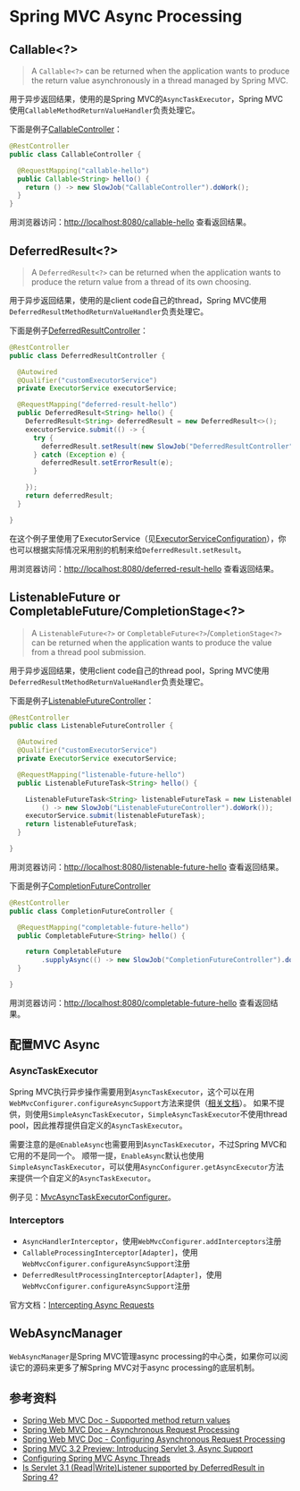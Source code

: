 # Spring MVC Async Processing

## Callable<?>

> A ``Callable<?>`` can be returned when the application wants to produce the return value asynchronously in a thread managed by Spring MVC.

用于异步返回结果，使用的是Spring MVC的``AsyncTaskExecutor``，Spring MVC使用``CallableMethodReturnValueHandler``负责处理它。

下面是例子[CallableController][src-CallableController]：

```java
@RestController
public class CallableController {

  @RequestMapping("callable-hello")
  public Callable<String> hello() {
    return () -> new SlowJob("CallableController").doWork();
  }
}
```

用浏览器访问：[http://localhost:8080/callable-hello][callable-hello] 查看返回结果。

## DeferredResult<?>

> A ``DeferredResult<?>`` can be returned when the application wants to produce the return value from a thread of its own choosing.

用于异步返回结果，使用的是client code自己的thread，Spring MVC使用``DeferredResultMethodReturnValueHandler``负责处理它。

下面是例子[DeferredResultController][src-DeferredResultController]：

```java
@RestController
public class DeferredResultController {

  @Autowired
  @Qualifier("customExecutorService")
  private ExecutorService executorService;

  @RequestMapping("deferred-result-hello")
  public DeferredResult<String> hello() {
    DeferredResult<String> deferredResult = new DeferredResult<>();
    executorService.submit(() -> {
      try {
        deferredResult.setResult(new SlowJob("DeferredResultController").doWork());
      } catch (Exception e) {
        deferredResult.setErrorResult(e);
      }

    });
    return deferredResult;
  }

}
```

在这个例子里使用了ExecutorService（见[ExecutorServiceConfiguration][src-ExecutorServiceConfiguration]），你也可以根据实际情况采用别的机制来给``DeferredResult.setResult``。

用浏览器访问：[http://localhost:8080/deferred-result-hello][deferred-result-hello] 查看返回结果。

## ListenableFuture<?> or CompletableFuture<?>/CompletionStage<?>

> A ``ListenableFuture<?>`` or ``CompletableFuture<?>``/``CompletionStage<?>`` can be returned when the application wants to produce the value from a thread pool submission.

用于异步返回结果，使用client code自己的thread pool，Spring MVC使用``DeferredResultMethodReturnValueHandler``负责处理它。

下面是例子[ListenableFutureController][src-ListenableFutureController]：

```java
@RestController
public class ListenableFutureController {

  @Autowired
  @Qualifier("customExecutorService")
  private ExecutorService executorService;

  @RequestMapping("listenable-future-hello")
  public ListenableFutureTask<String> hello() {

    ListenableFutureTask<String> listenableFutureTask = new ListenableFutureTask<>(
        () -> new SlowJob("ListenableFutureController").doWork());
    executorService.submit(listenableFutureTask);
    return listenableFutureTask;
  }

}
```

用浏览器访问：[http://localhost:8080/listenable-future-hello][listenable-future-hello] 查看返回结果。

下面是例子[CompletionFutureController][src-CompletionFutureController]

```java
@RestController
public class CompletionFutureController {

  @RequestMapping("completable-future-hello")
  public CompletableFuture<String> hello() {

    return CompletableFuture
        .supplyAsync(() -> new SlowJob("CompletionFutureController").doWork());
  }

}
```

用浏览器访问：[http://localhost:8080/completable-future-hello][completable-future-hello] 查看返回结果。

## 配置MVC Async

### AsyncTaskExecutor

Spring MVC执行异步操作需要用到``AsyncTaskExecutor``，这个可以在用``WebMvcConfigurer.configureAsyncSupport``方法来提供（[相关文档][ref-7]）。
如果不提供，则使用``SimpleAsyncTaskExecutor``，``SimpleAsyncTaskExecutor``不使用thread pool，因此推荐提供自定义的``AsyncTaskExecutor``。

需要注意的是``@EnableAsync``也需要用到``AsyncTaskExecutor``，不过Spring MVC和它用的不是同一个。
顺带一提，``EnableAsync``默认也使用``SimpleAsyncTaskExecutor``，可以使用``AsyncConfigurer.getAsyncExecutor``方法来提供一个自定义的``AsyncTaskExecutor``。

例子见：[MvcAsyncTaskExecutorConfigurer][src-MvcAsyncTaskExecutorConfigurer]。

### Interceptors

* ``AsyncHandlerInterceptor``，使用``WebMvcConfigurer.addInterceptors``注册
* ``CallableProcessingInterceptor[Adapter]``，使用``WebMvcConfigurer.configureAsyncSupport``注册
* ``DeferredResultProcessingInterceptor[Adapter]``，使用``WebMvcConfigurer.configureAsyncSupport``注册

官方文档：[Intercepting Async Requests][ref-8]

## WebAsyncManager

``WebAsyncManager``是Spring MVC管理async processing的中心类，如果你可以阅读它的源码来更多了解Spring MVC对于async processing的底层机制。

## 参考资料

* [Spring Web MVC Doc - Supported method return values][ref-1]
* [Spring Web MVC Doc - Asynchronous Request Processing][ref-2]
* [Spring Web MVC Doc - Configuring Asynchronous Request Processing][ref-3]
* [Spring MVC 3.2 Preview: Introducing Servlet 3, Async Support][ref-4]
* [Configuring Spring MVC Async Threads][ref-5]
* [Is Servlet 3.1 (Read|Write)Listener supported by DeferredResult in Spring 4?][ref-6]

[ref-1]: https://docs.spring.io/spring/docs/4.3.9.RELEASE/spring-framework-reference/html/mvc.html#mvc-ann-return-types
[ref-2]: https://docs.spring.io/spring/docs/4.3.9.RELEASE/spring-framework-reference/html/mvc.html#mvc-ann-async
[ref-3]: https://docs.spring.io/spring/docs/4.3.9.RELEASE/spring-framework-reference/html/mvc.html#mvc-ann-async-configuration
[ref-4]: https://spring.io/blog/2012/05/07/spring-mvc-3-2-preview-introducing-servlet-3-async-support
[ref-5]: http://www.clianz.com/2016/02/24/configuring-spring-mvc-async-threads/
[ref-6]: https://stackoverflow.com/questions/28828355/is-servlet-3-1-readwritelistener-supported-by-deferredresult-in-spring-4
[ref-7]: https://docs.spring.io/spring/docs/4.3.9.RELEASE/spring-framework-reference/html/mvc.html#mvc-ann-async-configuration-spring-mvc
[ref-8]: https://docs.spring.io/spring/docs/4.3.9.RELEASE/spring-framework-reference/html/mvc.html#mvc-ann-async-interception
[src-MvcAsyncTaskExecutorConfigurer]: src/main/java/me/chanjar/learning/config/MvcAsyncTaskExecutorConfigurer.java
[src-ExecutorServiceConfiguration]: src/main/java/me/chanjar/learning/config/ExecutorServiceConfiguration.java
[src-CallableController]: src/main/java/me/chanjar/learning/CallableController.java
[src-DeferredResultController]: src/main/java/me/chanjar/learning/DeferredResultController.java
[src-ListenableFutureController]: src/main/java/me/chanjar/learning/ListenableFutureController.java
[src-CompletionFutureController]: src/main/java/me/chanjar/learning/CompletionFutureController.java
[callable-hello]: http://localhost:8080/callable-hello
[completable-future-hello]: http://localhost:8080/completable-future-hello
[deferred-result-hello]: http://localhost:8080/deferred-result-hello
[listenable-future-hello]: http://localhost:8080/listenable-future-hello
